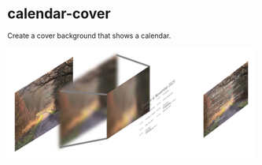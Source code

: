 # calendar-cover
Create a cover background that shows a calendar.

![A picture of the architecture creating the calendar cover image.](https://github.com/jehaj/calendar-cover/blob/main/calendar-architecture.webp)
